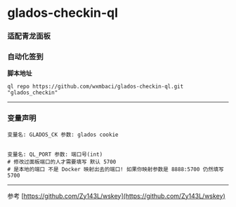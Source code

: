 # glados-checkin-ql
### 适配青龙面板
### 自动化签到

**脚本地址** 
```text
ql repo https://github.com/wxmbaci/glados-checkin-ql.git "glados_checkin"
```
---
### 变量声明

```shell
变量名: GLADOS_CK 参数: glados cookie


变量名: QL_PORT 参数: 端口号(int) 
# 修改过面板端口的人才需要填写 默认 5700 
# 是本地的端口 不是 Docker 映射出去的端口! 如果你映射参数是 8888:5700 仍然填写5700

```

---
参考
[https://github.com/Zy143L/wskey](https://github.com/Zy143L/wskey)
